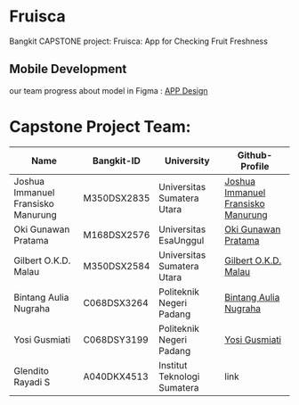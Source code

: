 # Fruisca
Bangkit CAPSTONE project:  Fruisca: App for Checking Fruit Freshness


## Mobile Development
our team progress about model in Figma : [APP Design](https://www.figma.com/proto/r6gF0wuWbW16WjdNtafEyo/Aplikasi-Fruisca_BA?type=design&node-id=17-25&scaling=scale-down&page-id=0%3A1&starting-point-node-id=17%3A25)



# Capstone Project Team:

| Name                              | Bangkit-ID   | University |    Github-Profile                        |
| --------------------------------- | ------------ |------------|------------------------------------- |
| Joshua Immanuel Fransisko Manurung| M350DSX2835  |Universitas Sumatera Utara| [Joshua Immanuel Fransisko Manurung](https://github.com/josh209062)      |
| Oki Gunawan Pratama               | M168DSX2576  |Universitas EsaUnggul |[Oki Gunawan Pratama](https://github.com/SvZero)                |
| Gilbert O.K.D. Malau              | M350DSX2584  |Universitas Sumatera Utara|[Gilbert O.K.D. Malau](https://github.com/Gilbert2036)               | 
| Bintang Aulia Nugraha             | C068DSX3264  |Politeknik Negeri Padang| [Bintang Aulia Nugraha](https://github.com/Bintangaulia9 )                 |
| Yosi Gusmiati                     | C068DSY3199  |Politeknik Negeri Padang|[Yosi Gusmiati](https://github.com/YosiGusmiati )                    |
| Glendito Rayadi S                 | A040DKX4513  |Institut Teknologi Sumatera|link                 |

